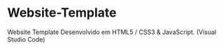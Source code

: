 # Website-Template
Website Template Desenvolvido em HTML5 / CSS3 & JavaScript. (Visual Studio Code)
